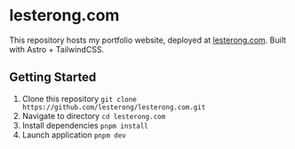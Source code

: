 # lesterong.com

This repository hosts my portfolio website, deployed at [lesterong.com](https://www.lesterong.com). Built with Astro + TailwindCSS.

## Getting Started

1. Clone this repository `git clone https://github.com/lesterong/lesterong.com.git`
2. Navigate to directory `cd lesterong.com`
3. Install dependencies `pnpm install`
4. Launch application `pnpm dev`
